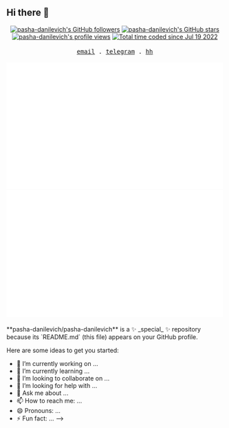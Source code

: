 ## Hi there 👋
<div align="center">
<a title="pasha-danilevich's GitHub followers " href="https://github.com/pasha-danilevich" ><img src="https://img.shields.io/github/followers/pasha-danilevich?style=social" alt="pasha-danilevich's GitHub followers"></a>
<a title="GitHub stars " href="https://github.com/pasha-danilevich" ><img src="https://img.shields.io/github/stars/pasha-danilevich?style=social" alt="pasha-danilevich's GitHub stars "></a>
<a title="pasha-danilevich's profile views " href="https://github.com/pasha-danilevich" ><img src="https://komarev.com/ghpvc/?username=pasha-danilevich&label=Profile%20views" alt="pasha-danilevich's profile views"></a>
<a title="kalana's wakatime stats" href="https://wakatime.com/@02730fe5-73e8-4bcc-8539-6b00eeae1e15"><img src="https://wakatime.com/badge/user/02730fe5-73e8-4bcc-8539-6b00eeae1e15.svg" alt="Total time coded since Jul 19 2022" /></a>
</div>

<br />

<div align="center">
  <samp>
    <a href="mailto:pasha-danilevich@outlook.com">email</a> .
    <a href="https://t.me/SyppingOnSomeSyrup">telegram</a> .
    <a href="https://hh.ru/resume/d7806833ff0b0d03bf0039ed1f613864685955">hh</a>
  </samp>
</div>

<br />

<div align="center">
  <img src="https://github.com/kalanakt/kalanakt/blob/main/generated/overview.svg#gh-dark-mode-only" alt="kalanakt's GitHub Statistics Card" title="kalanakt's GitHub Statistics"/>
  <img src="https://github.com/kalanakt/kalanakt/blob/main/generated/languages.svg#gh-dark-mode-only" alt="kalanakt's Used Languages Card" title="kalanakt's Used Languages"/>
</div>

<br />
**pasha-danilevich/pasha-danilevich** is a ✨ _special_ ✨ repository because its `README.md` (this file) appears on your GitHub profile.

Here are some ideas to get you started:

- 🔭 I’m currently working on ...
- 🌱 I’m currently learning ...
- 👯 I’m looking to collaborate on ...
- 🤔 I’m looking for help with ...
- 💬 Ask me about ...
- 📫 How to reach me: ...
- 😄 Pronouns: ...
- ⚡ Fun fact: ...
-->

